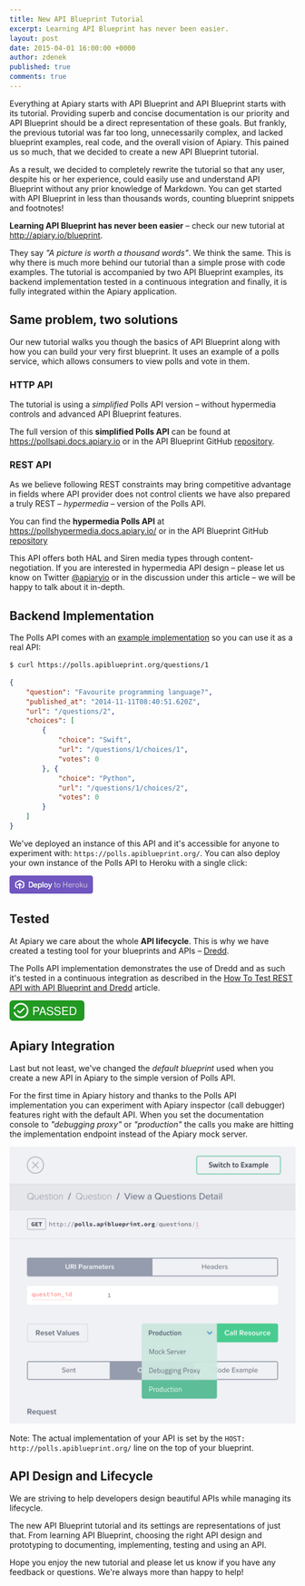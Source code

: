 ```yaml
---
title: New API Blueprint Tutorial
excerpt: Learning API Blueprint has never been easier.
layout: post
date: 2015-04-01 16:00:00 +0000
author: zdenek
published: true
comments: true
---
```


Everything at Apiary starts with API Blueprint and API Blueprint starts with its tutorial. Providing superb and concise documentation is our priority and API Blueprint should be a direct representation of these goals. But frankly, the previous tutorial was far too long, unnecessarily complex, and lacked blueprint examples, real code, and the overall vision of Apiary. This pained us so much, that we decided to create a new API Blueprint tutorial.

As a result, we decided to completely rewrite the tutorial so that any user, despite his or her experience, could easily use and understand API Blueprint without any prior knowledge of Markdown. You can get started with API Blueprint in less than thousands words, counting blueprint snippets and footnotes!

**Learning API Blueprint has never been easier** – check our new tutorial at <http://apiary.io/blueprint>.

They say _"A picture is worth a thousand words"_. We think the same. This is why there is much more behind our tutorial than a simple prose with code examples. The tutorial is accompanied by two API Blueprint examples, its backend implementation tested in a continuous integration and finally, it is fully integrated within the Apiary application.

## Same problem, two solutions
 Our new tutorial walks you though the basics of API Blueprint along with how you can build your very first blueprint. It uses an example of a polls service, which allows consumers to view polls and vote in them.

### HTTP API
 The tutorial is using a _simplified_ Polls API version – without hypermedia controls and advanced API Blueprint features.

 The full version of this **simplified Polls API** can be found at <https://pollsapi.docs.apiary.io> or in the API Blueprint GitHub [repository](https://github.com/apiaryio/api-blueprint/blob/master/examples/Polls%20API.md).

### REST API
As we believe following REST constraints may bring competitive advantage in fields where API provider does not control clients we have also prepared a truly REST – _hypermedia_ – version of the Polls API.

You can find the **hypermedia Polls API** at <https://pollshypermedia.docs.apiary.io/> or in the API Blueprint GitHub [repository](https://github.com/apiaryio/api-blueprint/blob/master/examples/Polls%20Hypermedia%20API.md)

This API offers both HAL and Siren media types through content-negotiation. If you are interested in hypermedia API design – please let us know on Twitter  [@apiaryio](https://twitter.com/apiaryio) or in the discussion under this article – we will be happy to talk about it in-depth.

## Backend Implementation
The Polls API comes with an [example implementation](http://github.com/apiaryio/polls-api) so you can use it as a real API:

```bash
$ curl https://polls.apiblueprint.org/questions/1
```
```json
{
    "question": "Favourite programming language?",
    "published_at": "2014-11-11T08:40:51.620Z",
    "url": "/questions/2",
    "choices": [
        {
            "choice": "Swift",
            "url": "/questions/1/choices/1",
            "votes": 0
        }, {
            "choice": "Python",
            "url": "/questions/1/choices/2",
            "votes": 0
        }
    ]
}
```

We've deployed an instance of this API and it's accessible for anyone to experiment with: `https://polls.apiblueprint.org/`. You can also deploy your own instance of the Polls API to Heroku with a single click:

<a href="https://heroku.com/deploy?template=https://github.com/apiaryio/polls-api"><img src="/images/2015-03-03-Polls-API-Blueprint-Tutorial-Examples/deploy-to-heroku.png" alt="Deploy to Heroku" /></a>

## Tested
At Apiary we care about the whole **API lifecycle**. This is why we have created a testing tool for your blueprints and APIs – [Dredd](https://blog.apiary.io/2013/10/10/No-more-outdated-API-documentation).

The Polls API implementation demonstrates the use of Dredd and as such it's tested in a continuous integration as described in the [How To Test REST API with API Blueprint and Dredd](http://blog.apiary.io/2013/10/17/How-to-test-api-with-api-blueprint-and-dredd/) article.

<a href="https://circleci.com/gh/apiaryio/polls-api"><img src="/images/2015-03-03-Polls-API-Blueprint-Tutorial-Examples/polls-api.svg" alt="Circle CI" /></a>

## Apiary Integration
Last but not least, we've changed the _default blueprint_ used when you create a new API in Apiary to the simple version of Polls API.

For the first time in Apiary history and thanks to the Polls API implementation you can experiment with Apiary inspector (call debugger) features right with the default API. When you set the documentation console to _"debugging proxy"_ or _"production"_ the calls you make are hitting the implementation endpoint instead of the Apiary mock server.

<img width="599" src="/images/2015-03-03-apiary-integration.png" alt="Apiary Integration" />

Note: The actual implementation of your API is set by the `HOST: http://polls.apiblueprint.org/` line on the top of your blueprint.

## API Design and Lifecycle
We are striving to help developers design beautiful APIs while managing its lifecycle.

The new API Blueprint tutorial and its settings are representations of just that. From learning API Blueprint, choosing the right API design and prototyping to documenting, implementing, testing and using an API.

Hope you enjoy the new tutorial and please let us know if you have any feedback or questions. We're always more than happy to help!
